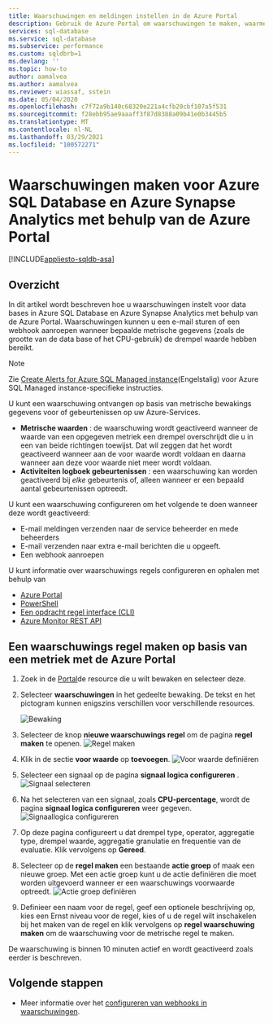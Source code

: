 ```yaml
---
title: Waarschuwingen en meldingen instellen in de Azure Portal
description: Gebruik de Azure Portal om waarschuwingen te maken, waarmee meldingen of automatisering kan worden geactiveerd wanneer aan de opgegeven voor waarden wordt voldaan.
services: sql-database
ms.service: sql-database
ms.subservice: performance
ms.custom: sqldbrb=1
ms.devlang: ''
ms.topic: how-to
author: aamalvea
ms.author: aamalvea
ms.reviewer: wiassaf, sstein
ms.date: 05/04/2020
ms.openlocfilehash: c7f72a9b140c68320e221a4cfb20cbf107a5f531
ms.sourcegitcommit: f28ebb95ae9aaaff3f87d8388a09b41e0b3445b5
ms.translationtype: MT
ms.contentlocale: nl-NL
ms.lasthandoff: 03/29/2021
ms.locfileid: "100572271"
---
```

# <a name="create-alerts-for-azure-sql-database-and-azure-synapse-analytics-using-the-azure-portal"></a>Waarschuwingen maken voor Azure SQL Database en Azure Synapse Analytics met behulp van de Azure Portal
[!INCLUDE[appliesto-sqldb-asa](../includes/appliesto-sqldb-asa.md)]


## <a name="overview"></a>Overzicht

In dit artikel wordt beschreven hoe u waarschuwingen instelt voor data bases in Azure SQL Database en Azure Synapse Analytics met behulp van de Azure Portal. Waarschuwingen kunnen u een e-mail sturen of een webhook aanroepen wanneer bepaalde metrische gegevens (zoals de grootte van de data base of het CPU-gebruik) de drempel waarde hebben bereikt.

> [!NOTE]
> Zie [Create Alerts for Azure SQL Managed instance](../managed-instance/alerts-create.md)(Engelstalig) voor Azure SQL Managed instance-specifieke instructies.

U kunt een waarschuwing ontvangen op basis van metrische bewakings gegevens voor of gebeurtenissen op uw Azure-Services.

* **Metrische waarden** : de waarschuwing wordt geactiveerd wanneer de waarde van een opgegeven metriek een drempel overschrijdt die u in een van beide richtingen toewijst. Dat wil zeggen dat het wordt geactiveerd wanneer aan de voor waarde wordt voldaan en daarna wanneer aan deze voor waarde niet meer wordt voldaan.
* **Activiteiten logboek gebeurtenissen** : een waarschuwing kan worden geactiveerd bij *elke* gebeurtenis of, alleen wanneer er een bepaald aantal gebeurtenissen optreedt.

U kunt een waarschuwing configureren om het volgende te doen wanneer deze wordt geactiveerd:

* E-mail meldingen verzenden naar de service beheerder en mede beheerders
* E-mail verzenden naar extra e-mail berichten die u opgeeft.
* Een webhook aanroepen

U kunt informatie over waarschuwings regels configureren en ophalen met behulp van

* [Azure Portal](../../azure-monitor/alerts/alerts-classic-portal.md)
* [PowerShell](../../azure-monitor/alerts/alerts-classic-portal.md)
* [Een opdracht regel interface (CLI)](../../azure-monitor/alerts/alerts-classic-portal.md)
* [Azure Monitor REST API](/rest/api/monitor/alertrules)

## <a name="create-an-alert-rule-on-a-metric-with-the-azure-portal"></a>Een waarschuwings regel maken op basis van een metriek met de Azure Portal

1. Zoek in de [Portal](https://portal.azure.com/)de resource die u wilt bewaken en selecteer deze.
2. Selecteer **waarschuwingen** in het gedeelte bewaking. De tekst en het pictogram kunnen enigszins verschillen voor verschillende resources.  

   ![Bewaking](./media/alerts-insights-configure-portal/Alerts.png)
  
3. Selecteer de knop **nieuwe waarschuwings regel** om de pagina **regel maken** te openen.
  ![Regel maken](./media/alerts-insights-configure-portal/create-rule.png)

4. Klik in de sectie **voor waarde** op **toevoegen**.
  ![Voor waarde definiëren](./media/alerts-insights-configure-portal/create-rule.png)
5. Selecteer een signaal op de pagina **signaal logica configureren** .
  ![Signaal selecteren](./media/alerts-insights-configure-portal/select-signal.png)
6. Na het selecteren van een signaal, zoals **CPU-percentage**, wordt de pagina **signaal logica configureren** weer gegeven.
  ![Signaallogica configureren](./media/alerts-insights-configure-portal/configure-signal-logic.png)
7. Op deze pagina configureert u dat drempel type, operator, aggregatie type, drempel waarde, aggregatie granulatie en frequentie van de evaluatie. Klik vervolgens op **Gereed**.
8. Selecteer op de **regel maken** een bestaande **actie groep** of maak een nieuwe groep. Met een actie groep kunt u de actie definiëren die moet worden uitgevoerd wanneer er een waarschuwings voorwaarde optreedt.
  ![Actie groep definiëren](./media/alerts-insights-configure-portal/action-group.png)

9. Definieer een naam voor de regel, geef een optionele beschrijving op, kies een Ernst niveau voor de regel, kies of u de regel wilt inschakelen bij het maken van de regel en klik vervolgens op **regel waarschuwing maken** om de waarschuwing voor de metrische regel te maken.

De waarschuwing is binnen 10 minuten actief en wordt geactiveerd zoals eerder is beschreven.

## <a name="next-steps"></a>Volgende stappen

* Meer informatie over het [configureren van webhooks in waarschuwingen](../../azure-monitor/alerts/alerts-webhooks.md).
